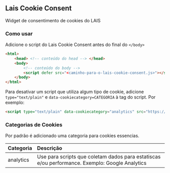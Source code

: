 ## Lais Cookie Consent

Widget de consentimento de cookies do LAIS

### Como usar

Adicione o script do Lais Cookie Consent antes do final do `</body>`
```html
<html>
    <head> <!-- conteúdo do head --> </head>
    <body>
        <!-- conteúdo do body -->
        <script defer src="<caminho-para-o-lais-cookie-consent.js>"></script>
    </body>
</html>
```

Para desativar um script que utiliza algum tipo de cookie, adicione `type="text/plain"` e `data-cookiecategory=CATEGORIA`
à tag do script. Por exemplo:
```html
<script type="text/plain" data-cookiecategory="analytics" src="https://www.googletagmanager.com/gtag/js?id=G-AAAAAAA" async></script>
```

### Categorias de Cookies

Por padrão é adicionado uma categoria para cookies essencias.

| Categoria     | Descrição                                                                                      |
|---------------|:-----------------------------------------------------------------------------------------------|
| analytics     | Use para scripts que coletam dados para estatiscas e/ou performance. Exemplo: Google Analytics |
